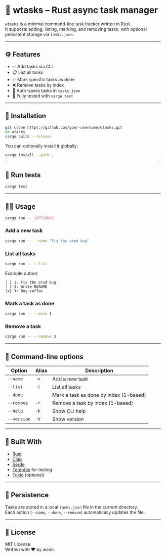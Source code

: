 # 🦀 wtasks – Rust async task manager

`wtasks` is a minimal command-line task tracker written in Rust.  
It supports adding, listing, marking, and removing tasks, with optional persistent storage via `tasks.json`.

---

## ⚙️ Features

- ✅ Add tasks via CLI
- 📋 List all tasks
- ✅ Mark specific tasks as done
- ❌ Remove tasks by index
- 💾 Auto-saves tasks in `tasks.json`
- 🧪 Fully tested with `cargo test`

---

## 🚀 Installation

```bash
git clone https://github.com/your-username/wtasks.git
cd wtasks
cargo build --release
```

You can optionally install it globally:

```bash
cargo install --path .
```

---

## 🧪 Run tests

```bash
cargo test
```

---

## 🧑‍💻 Usage

```bash
cargo run -- [OPTIONS]
```

### Add a new task

```bash
cargo run -- --name "Fix the prod bug"
```

### List all tasks

```bash
cargo run -- --list
```

Example output:

```
[ ] 1: Fix the prod bug
[ ] 2: Write README
[x] 3: Buy coffee
```

### Mark a task as done

```bash
cargo run -- --done 1
```

### Remove a task

```bash
cargo run -- --remove 3
```

---

## 🧾 Command-line options

| Option      | Alias | Description                            |
| ----------- | ----- | -------------------------------------- |
| `--name`    | `-n`  | Add a new task                         |
| `--list`    | `-l`  | List all tasks                         |
| `--done`    |       | Mark a task as done by index (1-based) |
| `--remove`  | `-r`  | Remove a task by index (1-based)       |
| `--help`    | `-h`  | Show CLI help                          |
| `--version` | `-V`  | Show version                           |

---

## 🧠 Built With

- [Rust](https://www.rust-lang.org/)
- [Clap](https://crates.io/crates/clap)
- [Serde](https://serde.rs/)
- [Tempfile](https://crates.io/crates/tempfile) for testing
- [Tokio](https://tokio.rs/) (optional)

---

## 📂 Persistence

Tasks are stored in a local `tasks.json` file in the current directory.  
Each action (`--name`, `--done`, `--remove`) automatically updates the file.

---

## 📎 License

MIT License.  
Written with ❤️ by wann.

